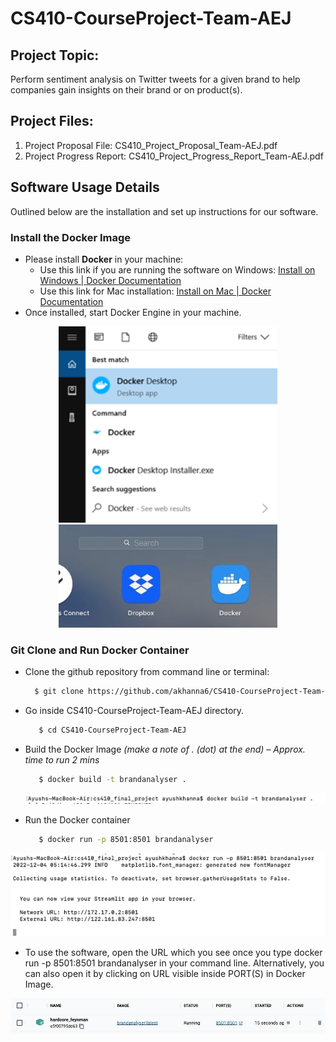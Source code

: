 # CS410-CourseProject-Team-AEJ

## Project Topic: 
Perform sentiment analysis on Twitter tweets for a given brand to help companies gain insights on
their brand or on product(s).

## Project Files:
1. Project Proposal File: CS410_Project_Proposal_Team-AEJ.pdf
2. Project Progress Report: CS410_Project_Progress_Report_Team-AEJ.pdf

[Install on Windows | Docker Documentation]: https://docs.docker.com/desktop/install/windows-install/
[Install on Mac | Docker Documentation]: https://docs.docker.com/desktop/install/mac-install/

## Software Usage Details
Outlined below are the installation and set up instructions for our software.
### Install the Docker Image
* Please install **Docker** in your machine:
  * Use this link if you are running the software on Windows: [Install on Windows | Docker Documentation]
  * Use this link for Mac installation: [Install on Mac | Docker Documentation]
* Once installed, start Docker Engine in your machine.
<p align="center">
  <img src="./img assets/docker 1.png" alt="Docker Install ribbon" width="350">
  <img src="./img assets/docker2.jpg" alt="Docker Desktop App" width="350">
</p>

### Git Clone and Run Docker Container
* Clone the github repository from command line or terminal:
  ```sh
    $ git clone https://github.com/akhanna6/CS410-CourseProject-Team-AEJ.git
  ```
* Go inside CS410-CourseProject-Team-AEJ directory.
  ```sh
     $ cd CS410-CourseProject-Team-AEJ
  ```
* Build the Docker Image *(make a note of . (dot) at the end) – Approx. time to run 2 mins*
  ```sh
     $ docker build -t brandanalyser .
  ```
  <p align="center">
    <img src="./img assets/docker3.png" alt="docker build cmd" width="650">
  </p>
  
 * Run the Docker container
   ```sh
      $ docker run -p 8501:8501 brandanalyser
   ```
  <p align="center">
    <img src="./img assets/docker4.png" alt="docker run cmd" width="650">
  </p>
  
 * To use the software, open the URL which you see once you type docker run -p 8501:8501 brandanalyser in your command line. Alternatively, you can also open it by clicking on URL visible inside PORT(S) in Docker Image.
  <p align="center">
    <img src="./img assets/docker5.jpg" alt="brandalalyser} docker image" width="650">
  </p>
